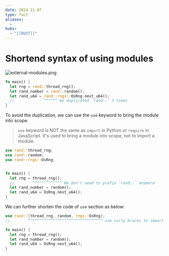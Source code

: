 ```yaml
---
date: 2024-11-07
type: fact
aliases:
  -
hubs:
  - "[[RUST]]"
---
```


# Shortend syntax of using modules

![external-modules.png](../assets/imgs/external-modules.png)

```rust
fn main() {
  let rng = rand::thread_rng();
  let rand_number = rand::random();
  let rand_u64 = rand::rngs::OsRng.next_u64();
  //             ^^^^^^ We duplicated `rand::` 3 times
}
```
To avoid the duplication, we can use the `use` keyword to bring the module into scope.
>`use` keyword is NOT the same as `import` in Python or `require` in JavaScript. It's used to bring a module into scope, not to import a module.

```rust
use rand::thread_rng;
use rand::random;
use rand::rngs::OsRng;


fn main() {
  let rng = thread_rng();
  //        ^^^^^^^^^^^^^ We don't need to prefix `rand::` anymore
  let rand_number = random();
  let rand_u64 = OsRng.next_u64();
}

```

We can further shorten the code of `use` section as below:

```rust
use rand::{thread_rng, random, rngs::OsRng};
//        ^^^^^^^^^^^^^^^^^^^^^^^^^^^^^^^^^ use curly braces to import multiple things at once

fn main() {
  let rng = thread_rng();
  let rand_number = random();
  let rand_u64 = OsRng.next_u64();
}

```
